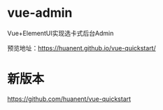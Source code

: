 # vue-admin
Vue+ElementUI实现选卡式后台Admin

预览地址：https://huanent.github.io/vue-quickstart/

# 新版本
https://github.com/huanent/vue-quickstart
